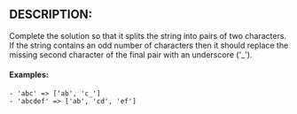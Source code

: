 ## DESCRIPTION:

Complete the solution so that it splits the string into pairs of two characters. If the string contains an odd number of characters then it should replace the missing second character of the final pair with an underscore ('\_').

#### Examples:

    - 'abc' => ['ab', 'c_']
    - 'abcdef' => ['ab', 'cd', 'ef']
